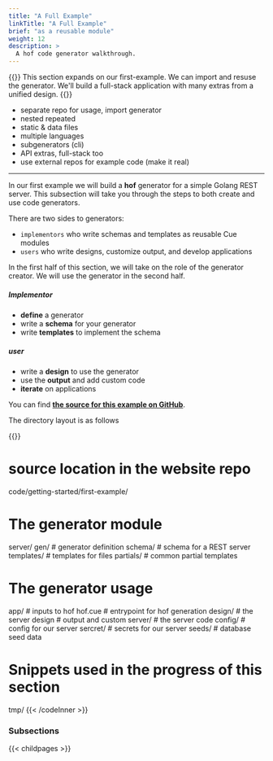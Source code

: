 ```yaml
---
title: "A Full Example"
linkTitle: "A Full Example"
brief: "as a reusable module"
weight: 12
description: >
  A hof code generator walkthrough.
---
```


{{<lead>}}
This section expands on our first-example.
We can import and resuse the generator.
We'll build a full-stack application
with many extras from a unified design.
{{</lead>}}


- separate repo for usage, import generator
- nested repeated
- static & data files
- multiple languages
- subgenerators (cli)
- API extras, full-stack too
- use external repos for example code (make it real)


---


In our first example we will build a __hof__ generator for a simple Golang REST server.
This subsection will take you through the steps
to both create and use code generators.

There are two sides to generators:

- `implementors` who write schemas and templates as reusable Cue modules
- `users` who write designs, customize output, and develop applications

In the first half of this section, we will take on the role of the generator creator.
We will use the generator in the second half.


##### Implementor

- __define__ a generator
- write a __schema__ for your generator
- write __templates__ to implement the schema

##### user
- write a __design__ to use the generator
- use the __output__ and add custom code
- __iterate__ on applications
  
You can find __[the source for this example on GitHub](https://github.com/hofstadter-io/hof-docs/tree/main/code/getting-started/first-example/)__.

The directory layout is as follows

{{<codeInner lang="sh" title="project layout">}}
# source location in the website repo
code/getting-started/first-example/

  # The generator module
  server/
    gen/         # generator definition
    schema/      # schema for a REST server
    templates/   # templates for files
    partials/    # common partial templates

  # The generator usage
  app/
    # inputs to hof
    hof.cue      # entrypoint for hof generation
    design/      # the server design
    # output and custom
    server/      # the server code
    config/      # config for our server
    sercret/     # secrets for our server
    seeds/       # database seed data

  # Snippets used in the progress of this section
  tmp/
{{< /codeInner >}}

### Subsections

{{< childpages >}}
